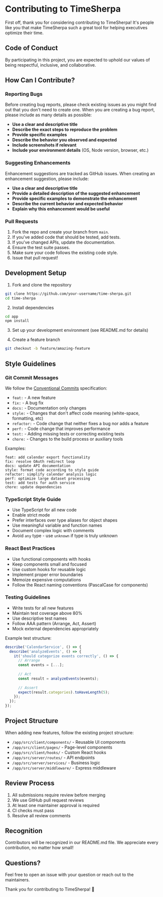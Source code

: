 # Contributing to TimeSherpa

First off, thank you for considering contributing to TimeSherpa! It's people like you that make TimeSherpa such a great tool for helping executives optimize their time.

## Code of Conduct

By participating in this project, you are expected to uphold our values of being respectful, inclusive, and collaborative.

## How Can I Contribute?

### Reporting Bugs

Before creating bug reports, please check existing issues as you might find out that you don't need to create one. When you are creating a bug report, please include as many details as possible:

* **Use a clear and descriptive title**
* **Describe the exact steps to reproduce the problem**
* **Provide specific examples**
* **Describe the behavior you observed and expected**
* **Include screenshots if relevant**
* **Include your environment details** (OS, Node version, browser, etc.)

### Suggesting Enhancements

Enhancement suggestions are tracked as GitHub issues. When creating an enhancement suggestion, please include:

* **Use a clear and descriptive title**
* **Provide a detailed description of the suggested enhancement**
* **Provide specific examples to demonstrate the enhancement**
* **Describe the current behavior and expected behavior**
* **Explain why this enhancement would be useful**

### Pull Requests

1. Fork the repo and create your branch from `main`.
2. If you've added code that should be tested, add tests.
3. If you've changed APIs, update the documentation.
4. Ensure the test suite passes.
5. Make sure your code follows the existing code style.
6. Issue that pull request!

## Development Setup

1. Fork and clone the repository
```bash
git clone https://github.com/your-username/time-sherpa.git
cd time-sherpa
```

2. Install dependencies
```bash
cd app
npm install
```

3. Set up your development environment (see README.md for details)

4. Create a feature branch
```bash
git checkout -b feature/amazing-feature
```

## Style Guidelines

### Git Commit Messages

We follow the [Conventional Commits](https://www.conventionalcommits.org/) specification:

* `feat:` - A new feature
* `fix:` - A bug fix
* `docs:` - Documentation only changes
* `style:` - Changes that don't affect code meaning (white-space, formatting, etc)
* `refactor:` - Code change that neither fixes a bug nor adds a feature
* `perf:` - Code change that improves performance
* `test:` - Adding missing tests or correcting existing tests
* `chore:` - Changes to the build process or auxiliary tools

Examples:
```
feat: add calendar export functionality
fix: resolve OAuth redirect loop
docs: update API documentation
style: format code according to style guide
refactor: simplify calendar analysis logic
perf: optimize large dataset processing
test: add tests for auth service
chore: update dependencies
```

### TypeScript Style Guide

* Use TypeScript for all new code
* Enable strict mode
* Prefer interfaces over type aliases for object shapes
* Use meaningful variable and function names
* Document complex logic with comments
* Avoid `any` type - use `unknown` if type is truly unknown

### React Best Practices

* Use functional components with hooks
* Keep components small and focused
* Use custom hooks for reusable logic
* Implement proper error boundaries
* Memoize expensive computations
* Follow the React naming conventions (PascalCase for components)

### Testing Guidelines

* Write tests for all new features
* Maintain test coverage above 80%
* Use descriptive test names
* Follow AAA pattern (Arrange, Act, Assert)
* Mock external dependencies appropriately

Example test structure:
```typescript
describe('CalendarService', () => {
  describe('analyzeEvents', () => {
    it('should categorize events correctly', () => {
      // Arrange
      const events = [...];
      
      // Act
      const result = analyzeEvents(events);
      
      // Assert
      expect(result.categories).toHaveLength(5);
    });
  });
});
```

## Project Structure

When adding new features, follow the existing project structure:

* `/app/src/client/components/` - Reusable UI components
* `/app/src/client/pages/` - Page-level components
* `/app/src/client/hooks/` - Custom React hooks
* `/app/src/server/routes/` - API endpoints
* `/app/src/server/services/` - Business logic
* `/app/src/server/middleware/` - Express middleware

## Review Process

1. All submissions require review before merging
2. We use GitHub pull request reviews
3. At least one maintainer approval is required
4. CI checks must pass
5. Resolve all review comments

## Recognition

Contributors will be recognized in our README.md file. We appreciate every contribution, no matter how small!

## Questions?

Feel free to open an issue with your question or reach out to the maintainers.

Thank you for contributing to TimeSherpa! 🎉 